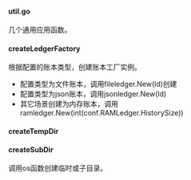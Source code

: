 #### util.go

几个通用应用函数。

#### createLedgerFactory

根据配置的账本类型，创建账本工厂实例。

* 配置类型为文件账本，调用fileledger.New\(ld\)创建
* 配置类型为json账本，调用jsonledger.New\(ld\)
* 其它场景创建为内存账本，调用ramledger.New\(int\(conf.RAMLedger.HistorySize\)\)



#### createTempDir

#### createSubDir

调用os函数创建临时或子目录。


